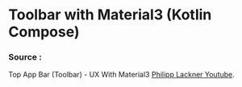# Toolbar with Material3 (Kotlin Compose)

### Source :

Top App Bar (Toolbar) - UX With Material3 [Philipp Lackner Youtube](https://www.youtube.com/watch?v=EqCvUETekjk).
